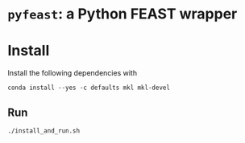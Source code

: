 # `pyfeast`: a Python FEAST wrapper

# Install
Install the following dependencies with
```
conda install --yes -c defaults mkl mkl-devel
```

## Run
```
./install_and_run.sh
```
